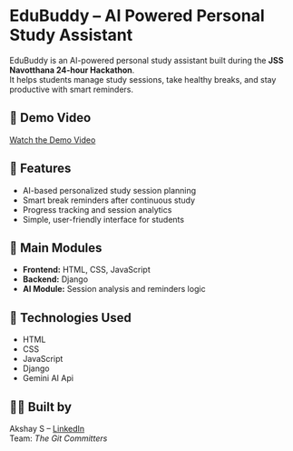 # EduBuddy – AI Powered Personal Study Assistant

EduBuddy is an AI-powered personal study assistant built during the **JSS Navotthana 24-hour Hackathon**.  
It helps students manage study sessions, take healthy breaks, and stay productive with smart reminders.

## 🎥 Demo Video
[Watch the Demo Video](https://drive.google.com/file/d/1LQj-qU58MgSe7OzL7JIdkHNrAzMIrRHa/view?usp=drive_link)  

## 🚀 Features
- AI-based personalized study session planning
- Smart break reminders after continuous study
- Progress tracking and session analytics
- Simple, user-friendly interface for students

## 📂 Main Modules
- **Frontend:** HTML, CSS, JavaScript
- **Backend:** Django
- **AI Module:** Session analysis and reminders logic

## 🔧 Technologies Used
- HTML
- CSS
- JavaScript
- Django
- Gemini AI Api

## 👨‍🎓 Built by
Akshay S – [LinkedIn](https://www.linkedin.com/in/akshay-s-962494354/)  
Team: *The Git Committers*
